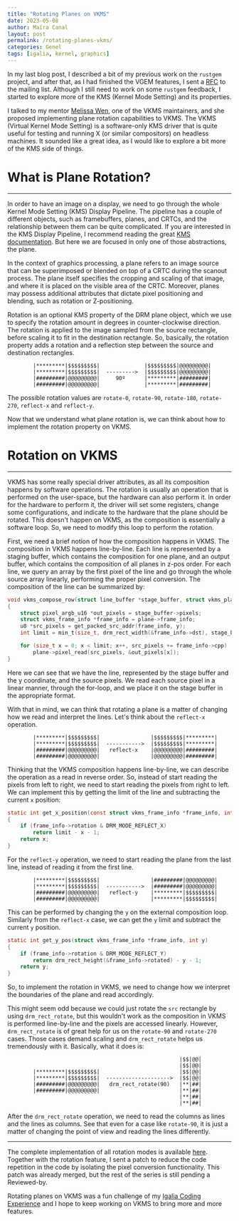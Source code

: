 ```yaml
---
title: "Rotating Planes on VKMS"
date: 2023-05-08
author: Maíra Canal
layout: post
permalink: /rotating-planes-vkms/
categories: Genel
tags: [igalia, kernel, graphics]
---
```


In my last blog post, I described a bit of my previous work on the `rustgem` project, and after that, as I had finished the VGEM features, I sent a [RFC](https://lore.kernel.org/dri-devel/20230317121213.93991-1-mcanal@igalia.com/T/) to the mailing list.
Although I still need to work on some `rustgem` feedback, I started to explore more of the KMS (Kernel Mode Setting) and its properties.

I talked to my mentor [Melissa Wen](https://melissawen.github.io/), one of the VKMS maintainers, and she proposed implementing plane rotation capabilities to VKMS.
The VKMS (Virtual Kernel Mode Setting) is a software-only KMS driver that is quite useful for testing and running X (or similar compositors) on headless machines.
It sounded like a great idea, as I would like to explore a bit more of the KMS side of things.

# What is Plane Rotation?
---
In order to have an image on a display, we need to go through the whole Kernel Mode Setting (KMS) Display Pipeline.
The pipeline has a couple of different objects, such as framebuffers, planes, and CRTCs, and the relationship between them can be quite complicated.
If you are interested in the KMS Display Pipeline, I recommend reading the great [KMS documentation](https://docs.kernel.org/gpu/drm-kms.html).
But here we are focused in only one of those abstractions, the plane.

In the context of graphics processing, a plane refers to an image source that can be superimposed or blended on top of a CRTC during the scanout process.
The plane itself specifies the cropping and scaling of that image, and where it is placed on the visible area of the CRTC.
Moreover, planes may possess additional attributes that dictate pixel positioning and blending, such as rotation or Z-positioning.

Rotation is an optional KMS property of the DRM plane object, which we use to specify the rotation amount in degrees in counter-clockwise direction.
The rotation is applied to the image sampled from the source rectangle, before scaling it to fit in the destination rectangle.
So, basically, the rotation property adds a rotation and a reflection step between the source and destination rectangles.

```
		|*********|$$$$$$$$$|              |$$$$$$$$$|@@@@@@@@@|
		|*********|$$$$$$$$$|  --------->  |$$$$$$$$$|@@@@@@@@@|
		|#########|@@@@@@@@@|     90º      |*********|#########|
		|#########|@@@@@@@@@|              |*********|#########|
```

The possible rotation values are `rotate-0`, `rotate-90`, `rotate-180`, `rotate-270`, `reflect-x` and `reflect-y`.

Now that we understand what plane rotation is, we can think about how to implement the rotation property on VKMS.

# Rotation on VKMS
---
VKMS has some really special driver attributes, as all its composition happens by software operations.
The rotation is usually an operation that is performed on the user-space, but the hardware can also perform it.
In order for the hardware to perform it, the driver will set some registers, change some configurations, and indicate to the hardware that the plane should be rotated.
This doesn't happen on VKMS, as the composition is essentially a software loop.
So, we need to modify this loop to perform the rotation.

First, we need a brief notion of how the composition happens in VKMS.
The composition in VKMS happens line-by-line.
Each line is represented by a staging buffer, which contains the composition for one plane, and an output buffer, which contains the composition of all planes in z-pos order.
For each line, we query an array by the first pixel of the line and go through the whole source array linearly, performing the proper pixel conversion.
The composition of the line can be summarized by:

```c
void vkms_compose_row(struct line_buffer *stage_buffer, struct vkms_plane_state *plane, int y)
{
	struct pixel_argb_u16 *out_pixels = stage_buffer->pixels;
	struct vkms_frame_info *frame_info = plane->frame_info;
	u8 *src_pixels = get_packed_src_addr(frame_info, y);
	int limit = min_t(size_t, drm_rect_width(&frame_info->dst), stage_buffer->n_pixels);

	for (size_t x = 0; x < limit; x++, src_pixels += frame_info->cpp)
		plane->pixel_read(src_pixels, &out_pixels[x]);
}
```

Here we can see that we have the line, represented by the stage buffer and the y coordinate, and the source pixels.
We read each source pixel in a linear manner, through the for-loop, and we place it on the stage buffer in the appropriate format.

With that in mind, we can think that rotating a plane is a matter of changing how we read and interpret the lines.
Let's think about the `reflect-x` operation.

```
		|*********|$$$$$$$$$|                |$$$$$$$$$|*********|
		|*********|$$$$$$$$$|  ----------->  |$$$$$$$$$|*********|
		|#########|@@@@@@@@@|   reflect-x    |@@@@@@@@@|#########|
		|#########|@@@@@@@@@|                |@@@@@@@@@|#########|
```

Thinking that the VKMS composition happens line-by-line, we can describe the operation as a read in reverse order.
So, instead of start reading the pixels from left to right, we need to start reading the pixels from right to left.
We can implement this by getting the limit of the line and subtracting the current `x` position:

```c
static int get_x_position(const struct vkms_frame_info *frame_info, int limit, int x)
{
	if (frame_info->rotation & DRM_MODE_REFLECT_X)
		return limit - x - 1;
	return x;
}
```

For the `reflect-y` operation, we need to start reading the plane from the last line, instead of reading it from the first line.

```
		|*********|$$$$$$$$$|                |#########|@@@@@@@@@|
		|*********|$$$$$$$$$|  ----------->  |#########|@@@@@@@@@|
		|#########|@@@@@@@@@|   reflect-y    |*********|$$$$$$$$$|
		|#########|@@@@@@@@@|                |*********|$$$$$$$$$|
```

This can be performed by changing the `y` on the external composition loop.
Similarly from the `reflect-x` case, we can get the `y` limit and subtract the current `y` position.

```c
static int get_y_pos(struct vkms_frame_info *frame_info, int y)
{
	if (frame_info->rotation & DRM_MODE_REFLECT_Y)
		return drm_rect_height(&frame_info->rotated) - y - 1;
	return y;
}
```

So, to implement the rotation in VKMS, we need to change how we interpret the boundaries of the plane and read accordingly.

This might seem odd because we could just rotate the `src` rectangle by using `drm_rect_rotate`, but this wouldn't work as the composition in VKMS is performed line-by-line and the pixels are accessed linearly.
However, `drm_rect_rotate` is of great help for us on the `rotate-90` and `rotate-270` cases.
Those cases demand scaling and `drm_rect_rotate` helps us tremendously with it.
Basically, what it does is:

```
		                                              |$$|@@|
		                                              |$$|@@|
		|*********|$$$$$$$$$|                         |$$|@@|
		|*********|$$$$$$$$$|  -------------------->  |$$|@@|
		|#########|@@@@@@@@@|   drm_rect_rotate(90)   |**|##|
		|#########|@@@@@@@@@|                         |**|##|
		                                              |**|##|
		                                              |**|##|
```

After the `drm_rect_rotate` operation, we need to read the columns as lines and the lines as columns.
See that even for a case like `rotate-90`, it is just a matter of changing the point of view and reading the lines differently.

---
The complete implementation of all rotation modes is available [here](https://patchwork.freedesktop.org/series/116189/).
Together with the rotation feature, I sent a patch to reduce the code repetition in the code by isolating the pixel conversion functionality.
This patch was already merged, but the rest of the series is still pending a Reviewed-by.

Rotating planes on VKMS was a fun challenge of my [Igalia Coding Experience](https://www.igalia.com/coding-experience/) and I hope to keep working on VKMS to bring more and more features.
